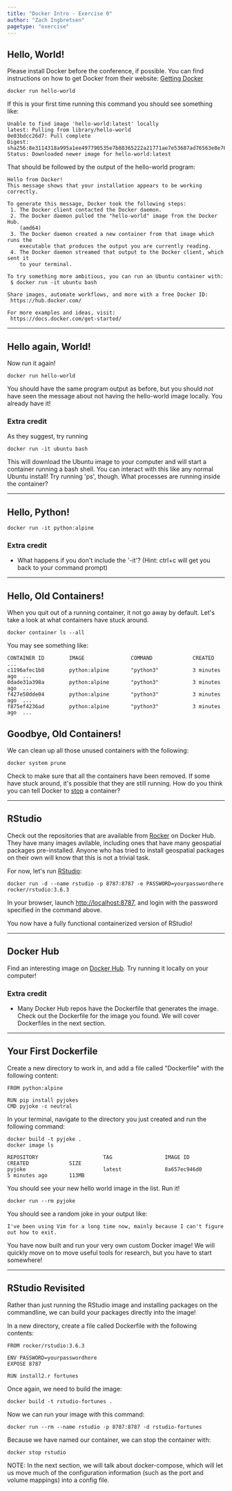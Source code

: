 ```yaml
---
title: "Docker Intro - Exercise 0"
author: "Zach Ingbretsen"
pagetype: "exercise"
---
```


## Hello, World!
Please install Docker before the conference, if possible. You can find instructions on how to get Docker from their website: [Getting Docker](https://docs.docker.com/get-docker/)

```
docker run hello-world
```

If this is your first time running this command you should see something like:
```output
Unable to find image 'hello-world:latest' locally
latest: Pulling from library/hello-world
0e03bdcc26d7: Pull complete 
Digest: sha256:8e3114318a995a1ee497790535e7b88365222a21771ae7e53687ad76563e8e76
Status: Downloaded newer image for hello-world:latest
```

That should be followed by the output of the hello-world program:

```output
Hello from Docker!
This message shows that your installation appears to be working correctly.

To generate this message, Docker took the following steps:
 1. The Docker client contacted the Docker daemon.
 2. The Docker daemon pulled the "hello-world" image from the Docker Hub.
    (amd64)
 3. The Docker daemon created a new container from that image which runs the
    executable that produces the output you are currently reading.
 4. The Docker daemon streamed that output to the Docker client, which sent it
    to your terminal.

To try something more ambitious, you can run an Ubuntu container with:
 $ docker run -it ubuntu bash

Share images, automate workflows, and more with a free Docker ID:
 https://hub.docker.com/

For more examples and ideas, visit:
 https://docs.docker.com/get-started/
```

---

## Hello again, World!
Now run it again!

```
docker run hello-world
```

You should have the same program output as before, but you should *not* have seen the message about not having the hello-world image locally. You already have it!

### Extra credit
As they suggest, try running
```
docker run -it ubuntu bash
```

This will download the Ubuntu image to your computer and will start a container running a bash shell. You can interact with this like any normal Ubuntu install! Try running 'ps', though. What processes are running inside the container?

---

## Hello, Python!


```
docker run -it python:alpine
```

### Extra credit
- What happens if you don't include the '-it'? (Hint: ctrl+c will get you back to your command prompt)

---
## Hello, Old Containers!
When you quit out of a running container, it not go away by default. Let's take a look at what containers have stuck around.

```docker container ls --all```

You may see something like:
```output
CONTAINER ID        IMAGE               COMMAND             CREATED        ...
c1196afec1b8        python:alpine       "python3"           3 minutes ago  ...
0dade31a398a        python:alpine       "python3"           3 minutes ago  ...
f427e50dde04        python:alpine       "python3"           3 minutes ago  ...
f875ef4236ad        python:alpine       "python3"           3 minutes ago  ...
```

## Goodbye, Old Containers!
We can clean up all those unused containers with the following:

```
docker system prune
```

Check to make sure that all the containers have been removed. If some have stuck around, it's possible that they are still running. How do you think you can tell Docker to [stop](https://docs.docker.com/engine/reference/commandline/container_stop/) a container?

---

## RStudio
Check out the repositories that are available from [Rocker](https://hub.docker.com/u/rocker) on Docker Hub. They have many images avilable, including ones that have many geospatial packages pre-installed. Anyone who has tried to install geospatial packages on their own will know that this is not a trivial task.

For now, let's run [RStudio](https://hub.docker.com/r/rocker/rstudio):

```
docker run -d --name rstudio -p 8787:8787 -e PASSWORD=yourpasswordhere rocker/rstudio:3.6.3
```

In your browser, launch [http://localhost:8787](http://localhost:8787), and login with the password specified in the command above.

You now have a fully functional containerized version of RStudio!

---

## Docker Hub

Find an interesting image on [Docker Hub](https://hub.docker.com/search?q=&type=image). Try running it locally on your computer!

### Extra credit

 - Many Docker Hub repos have the Dockerfile that generates the image. Check out the Dockerfile for the image you found. We will cover Dockerfiles in the next section.

---

## Your First Dockerfile
Create a new directory to work in, and add a file called "Dockerfile" with the following content:

```
FROM python:alpine

RUN pip install pyjokes
CMD pyjoke -c neutral
```

In your terminal, navigate to the directory you just created and run the following command:

```
docker build -t pyjoke .
docker image ls
```

```output
REPOSITORY                     TAG                 IMAGE ID            CREATED             SIZE
pyjoke                         latest              8a657ec946d0        5 minutes ago       113MB
```

You should see your new hello world image in the list. Run it!

```
docker run --rm pyjoke
```

You should see a random joke in your output like:
```output
I've been using Vim for a long time now, mainly because I can't figure out how to exit.
```

You have now built and run your very own custom Docker image! We will quickly move on to move useful tools for research, but you have to start somewhere!

---

## RStudio Revisited
Rather than just running the RStudio image and installing packages on the commandline, we can build your packages directly into the image!

In a new directory, create a file called Dockerfile with the following contents:

```
FROM rocker/rstudio:3.6.3

ENV PASSWORD=yourpasswordhere 
EXPOSE 8787 

RUN install2.r fortunes
```

Once again, we need to build the image:

```
docker build -t rstudio-fortunes .
```

Now we can run your image with this command:

```
docker run --rm --name rstudio -p 8787:8787 -d rstudio-fortunes
```

Because we have named our container, we can stop the container with:
```
docker stop rstudio
```

NOTE: In the next section, we will talk about docker-compose, which will let us move much of the configuration information (such as the port and volume mappings) into a config file.
